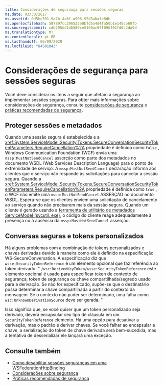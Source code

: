 ```yaml
---
title: Considerações de segurança para sessões seguras
ms.date: 03/30/2017
ms.assetid: 0d5be591-9a7b-4a6f-a906-95d3abafe8db
ms.openlocfilehash: 587897cc296523e0bfd5a4d4fa50b1e145cb69fb
ms.sourcegitcommit: cdb295dd1db589ce5169ac9ff096f01fd0c2da9d
ms.translationtype: MT
ms.contentlocale: pt-BR
ms.lasthandoff: 06/09/2020
ms.locfileid: "84601043"
---
```

# <a name="security-considerations-for-secure-sessions"></a>Considerações de segurança para sessões seguras
Você deve considerar os itens a seguir que afetam a segurança ao implementar sessões seguras. Para obter mais informações sobre considerações de segurança, consulte [considerações de segurança](security-considerations-in-wcf.md) e [práticas recomendadas de segurança](best-practices-for-security-in-wcf.md).  
  
## <a name="secure-sessions-and-metadata"></a>Proteger sessões e metadados  
 Quando uma sessão segura é estabelecida e a <xref:System.ServiceModel.Security.Tokens.SecureConversationSecurityTokenParameters.RequireCancellation%2A> propriedade é definida como `false` , Windows Communication Foundation (WCF) envia uma `mssp:MustNotSendCancel` asserção como parte dos metadados no documento WSDL (Web Services Description Language) para o ponto de extremidade de serviço. A `mssp:MustNotSendCancel` declaração informa aos clientes que o serviço não responde às solicitações para cancelar a sessão segura. Quando a <xref:System.ServiceModel.Security.Tokens.SecureConversationSecurityTokenParameters.RequireCancellation%2A> propriedade é definida como `true` , o WCF não emite uma `mssp:MustNotSendCancel` ASSERÇÃO no documento WSDL. Espera-se que os clientes enviem uma solicitação de cancelamento ao serviço quando não precisarem mais da sessão segura. Quando um cliente é gerado usando a [ferramenta de utilitário de metadados ServiceModel (svcutil. exe)](../servicemodel-metadata-utility-tool-svcutil-exe.md), o código do cliente reage adequadamente à presença ou à ausência da `mssp:MustNotSendCancel` asserção.  
  
## <a name="secure-conversations-and-custom-tokens"></a>Conversas seguras e tokens personalizados  
 Há alguns problemas com a combinação de tokens personalizados e chaves derivadas devido à maneira como ele é definido na especificação WS-SecureConversation. A especificação diz que `wsse:SecurityTokenReference` é um elemento opcional que faz referência ao token derivado: " `/wsc:DerivedKeyToken/wsse:SecurityTokenReference` este elemento opcional é usado para especificar token de contexto de segurança, token de segurança ou chave compartilhada/segredo usado para a derivação. Se não for especificado, supõe-se que o destinatário possa determinar a chave compartilhada a partir do contexto da mensagem. Se o contexto não puder ser determinado, uma falha como `wsc:UnknownDerivationSource` deve ser gerada. "  
  
 Isso significa que, se você quiser que um token personalizado seja derivado, deverá encapsular seu tipo de cláusula em um `SecurityTokenReference` elemento. Há uma opção para desativar a derivação, mas o padrão é derivar chaves. Se você falhar ao encapsular a chave, a serialização do token de chave derivada será bem-sucedida, mas a tentativa de desserializar ele lançará uma exceção.  
  
## <a name="see-also"></a>Consulte também

- [Como desabilitar sessões seguranças em uma WSFederationHttpBinding](how-to-disable-secure-sessions-on-a-wsfederationhttpbinding.md)
- [Considerações sobre segurança](security-considerations-in-wcf.md)
- [Práticas recomendadas de segurança](best-practices-for-security-in-wcf.md)
